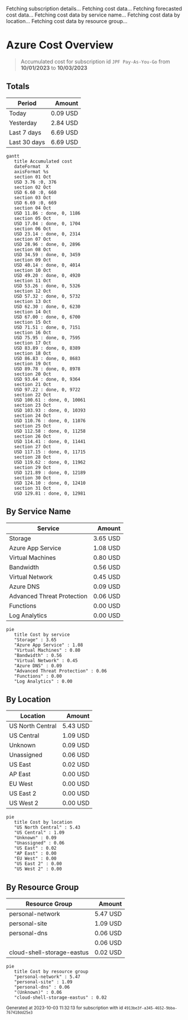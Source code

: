 Fetching subscription details...
Fetching cost data...
Fetching forecasted cost data...
Fetching cost data by service name...
Fetching cost data by location...
Fetching cost data by resource group...
# Azure Cost Overview

> Accumulated cost for subscription id `JPF Pay-As-You-Go` from **10/01/2023** to **10/03/2023**

## Totals

|Period|Amount|
|---|---:|
|Today|0.09 USD|
|Yesterday|2.84 USD|
|Last 7 days|6.69 USD|
|Last 30 days|6.69 USD|

```mermaid
gantt
   title Accumulated cost
   dateFormat  X
   axisFormat %s
   section 01 Oct
   USD 3.76 :0, 376
   section 02 Oct
   USD 6.60 :0, 660
   section 03 Oct
   USD 6.69 :0, 669
   section 04 Oct
   USD 11.86 : done, 0, 1186
   section 05 Oct
   USD 17.04 : done, 0, 1704
   section 06 Oct
   USD 23.14 : done, 0, 2314
   section 07 Oct
   USD 28.96 : done, 0, 2896
   section 08 Oct
   USD 34.59 : done, 0, 3459
   section 09 Oct
   USD 40.14 : done, 0, 4014
   section 10 Oct
   USD 49.20 : done, 0, 4920
   section 11 Oct
   USD 53.26 : done, 0, 5326
   section 12 Oct
   USD 57.32 : done, 0, 5732
   section 13 Oct
   USD 62.30 : done, 0, 6230
   section 14 Oct
   USD 67.00 : done, 0, 6700
   section 15 Oct
   USD 71.51 : done, 0, 7151
   section 16 Oct
   USD 75.95 : done, 0, 7595
   section 17 Oct
   USD 83.89 : done, 0, 8389
   section 18 Oct
   USD 86.83 : done, 0, 8683
   section 19 Oct
   USD 89.78 : done, 0, 8978
   section 20 Oct
   USD 93.64 : done, 0, 9364
   section 21 Oct
   USD 97.22 : done, 0, 9722
   section 22 Oct
   USD 100.61 : done, 0, 10061
   section 23 Oct
   USD 103.93 : done, 0, 10393
   section 24 Oct
   USD 110.76 : done, 0, 11076
   section 25 Oct
   USD 112.58 : done, 0, 11258
   section 26 Oct
   USD 114.41 : done, 0, 11441
   section 27 Oct
   USD 117.15 : done, 0, 11715
   section 28 Oct
   USD 119.62 : done, 0, 11962
   section 29 Oct
   USD 121.89 : done, 0, 12189
   section 30 Oct
   USD 124.10 : done, 0, 12410
   section 31 Oct
   USD 129.81 : done, 0, 12981
```

## By Service Name

|Service|Amount|
|---|---:|
|Storage|3.65 USD|
|Azure App Service|1.08 USD|
|Virtual Machines|0.80 USD|
|Bandwidth|0.56 USD|
|Virtual Network|0.45 USD|
|Azure DNS|0.09 USD|
|Advanced Threat Protection|0.06 USD|
|Functions|0.00 USD|
|Log Analytics|0.00 USD|

```mermaid
pie
   title Cost by service
   "Storage" : 3.65
   "Azure App Service" : 1.08
   "Virtual Machines" : 0.80
   "Bandwidth" : 0.56
   "Virtual Network" : 0.45
   "Azure DNS" : 0.09
   "Advanced Threat Protection" : 0.06
   "Functions" : 0.00
   "Log Analytics" : 0.00
```

## By Location

|Location|Amount|
|---|---:|
|US North Central|5.43 USD|
|US Central|1.09 USD|
|Unknown|0.09 USD|
|Unassigned|0.06 USD|
|US East|0.02 USD|
|AP East|0.00 USD|
|EU West|0.00 USD|
|US East 2|0.00 USD|
|US West 2|0.00 USD|

```mermaid
pie
   title Cost by location
   "US North Central" : 5.43
   "US Central" : 1.09
   "Unknown" : 0.09
   "Unassigned" : 0.06
   "US East" : 0.02
   "AP East" : 0.00
   "EU West" : 0.00
   "US East 2" : 0.00
   "US West 2" : 0.00
```

## By Resource Group

|Resource Group|Amount|
|---|---:|
|personal-network|5.47 USD|
|personal-site|1.09 USD|
|personal-dns|0.06 USD|
||0.06 USD|
|cloud-shell-storage-eastus|0.02 USD|

```mermaid
pie
   title Cost by resource group
   "personal-network" : 5.47
   "personal-site" : 1.09
   "personal-dns" : 0.06
   "(Unknown)" : 0.06
   "cloud-shell-storage-eastus" : 0.02
```

<sup>Generated at 2023-10-03 11:32:13 for subscription with id `4913be3f-a345-4652-9bba-767418dd25e3`</sup>
